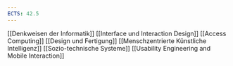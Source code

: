 ```yaml
---
ECTS: 42.5
---
```

[[Denkweisen der Informatik]]
[[Interface und Interaction Design]]
[[Access Computing]]
[[Design und Fertigung]]
[[Menschzentrierte Künstliche Intelligenz]]
[[Sozio-technische Systeme]]
[[Usability Engineering and Mobile Interaction]]
